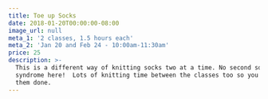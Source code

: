 ```yaml
---
title: Toe up Socks
date: 2018-01-20T00:00:00-08:00
image_url: null
meta_1: '2 classes, 1.5 hours each'
meta_2: 'Jan 20 and Feb 24 - 10:00am-11:30am'
price: 25
description: >-
  This is a different way of knitting socks two at a time. No second sock
  syndrome here!  Lots of knitting time between the classes too so you can get
  them done.
---
```

